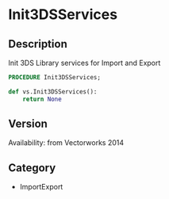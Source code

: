 # Init3DSServices

## Description
Init 3DS Library services for Import and Export

```pascal
PROCEDURE Init3DSServices;
```

```python
def vs.Init3DSServices():
    return None
```

## Version
Availability: from Vectorworks 2014

## Category
* ImportExport

